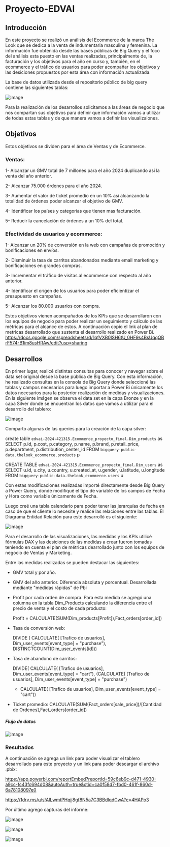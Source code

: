 # Proyecto-EDVAI

## Introducción


En este proyecto se realizó un análisis del Ecommerce de la marca The Look que se dedica a la venta de indumentaria masculina y femenina. La información fue obtenida desde las bases públicas de Big Query y el foco del análisis esta puesto en las ventas realizadas, principalmente de, la facturación y los objetivos para el año en curso y, también, en el ecommerce y el tráfico de usuarios para poder acompañar los objetivos y las desiciones propuestos por esta área con información actualizada.

La base de datos utilizada desde el repositorio público de big query contiene las siguientes tablas:



![image](https://github.com/ianziano/Proyecto-EDVAI/assets/169062674/475f5273-8ab9-43d9-8858-ea4cd00fa61b)



Para la realización de los desarrollos solicitamos a las áreas de negocio que nos compartan sus objetivos para definir que información vamos a utilizar de todas estas tablas y de que manera vamos a definir las visualizaiones. 

## Objetivos


Estos objetivos se dividen para el área de Ventas y de Ecommerce.

### Ventas:

1- Alcanzar un GMV total de 7 millones para el año 2024 duplicando asi la venta del año anterior.

2- Alcanzar 75.000 órdenes para el año 2024. 

3- Aumentar el valor de ticket promedio en un 10% así alcanzando la totalidad de órdenes poder alcanzar el objetivo de GMV.

4- Identificar los países y categorías que tienen mas facturación.

5- Reducir la cancelación de órdenes a un 10% del total.


### Efectividad de usuarios y ecommerce:

1- Alcanzar un 20% de conversión en la web con campañas de promoción y bonificaciones en envíos.

2- Disminuir la tasa de carritos abandonados mediante email marketing y bonificaciones en grandes compras.

3- Incrementar el tráfico de visitas al ecommerce con respecto al año anterior.

4- Identificar el orígen de los usuarios para poder eficientizar el presupuesto en campañas. 

5- Alcanzar los 80.000 usuarios con compra.


Estos objetivos vienen acompañados de los KPIs que se desarrollaron con los equipos de negocio para poder realizar un seguimiento y cálculo de las métricas para el alcance de estos. A continuación copio el link al plan de metricas desarrollado que sustenta el desarrollo realizado en Power Bi. https://docs.google.com/spreadsheets/d/1qfVXB0ISH6tU_0HF9s4BsUqqQBrF574-B1im8usHRAw/edit?usp=sharing

## Desarrollos

En primer lugar, realicé distintas consultas para conocer y navegar sobre el data set original desde la base pública de Big Query. Con esta información, he realizado consultas en la consola de Big Query donde seleccioné las tablas y campos necesarios para luego importar a Power Bi únicamente los datos necesarios para la posterior realización de medidas y visualizaciones. En la siguiente imágen se observa el data set en la capa Bronze y en la capa Silver donde se encuentran los datos que vamos a utilizar para el desarrollo del tablero:

![image](https://github.com/ianziano/trabajo_final_edvai/assets/169062674/decfb8a2-f3c9-4a81-a0fd-199ee9a5e2c7)


Comparto algunas de las queries para la creación de la capa silver:

create table `edvai-2024-421315.Ecommerce_proyecto_final.Dim_products` as
SELECT p.id, p.cost, p.category, p.name, p.brand, p.retail_price, p.department, p.distribution_center_id
FROM `bigquery-public-data.thelook_ecommerce.products` p

CREATE TABLE `edvai-2024-421315.Ecommerce_proyecto_final.Dim_users` as
SELECT u.id, u.city, u.country, u.created_at, u.gender, u.latitude, u.longitude
FROM `bigquery-public-data.thelook_ecommerce.users` u

Con estas modificaciones realizadas importé directamente desde Big Query a Power Query, donde modifiqué el tipo de variable de los campos de Fecha y Hora como variable únicamente de Fecha.

Luego creé una tabla calendario para poder tener las jerarquías de fecha en caso de que el cliente lo necesite y realicé las relaciones entre las tablas. El Diagrama Entidad Relación para este desarrolló es el siguiente:

![image](https://github.com/ianziano/trabajo_final_edvai/assets/169062674/a36eb81a-693a-41cf-bea1-2a006a84b35a)


Para el desarrollo de las visualizaciones, las medidas y los KPIs utilicé fórmulas DAX y las desiciones de las medidas a crear fueron tomadas teniendo en cuenta el plan de métricas dearrollado junto con los equipos de negocio de Ventas y Marketing.

Entre las medidas realizadas se pueden destacar las siguientes:

- GMV total y por año.
- GMV del año anterior. Diferencia absoluta y porcentual. Desarrollada mediante "médidas rápidas" de Pbi
- Profit por cada orden de compra. Para esta medida se agregó una columna en la tabla Dim_Products calculando la diferencia entre el precio de venta y el costo de cada producto:

  Profit = CALCULATE(SUM(Dim_products[Profit]),Fact_orders[order_id])

- Tasa de conversión web:
  
  DIVIDE (
  CALCULATE(
    [Trafico de usuarios],
    Dim_user_events[event_type] = "purchase"),
  DISTINCTCOUNT(Dim_user_events[id]))
  
- Tasa de abandono de carritos:
  
  DIVIDE(
  CALCULATE(
    [Trafico de usuarios],
    Dim_user_events[event_type] = "cart"),
  (CALCULATE(
    [Trafico de usuarios],
    Dim_user_events[event_type] = "purchase")
  + CALCULATE(
    [Trafico de usuarios],
    Dim_user_events[event_type] = "cart"))

- Ticket promedio: CALCULATE(SUM(Fact_orders[sale_price])/[Cantidad de Ordenes],Fact_orders[order_id]) 


##### Flujo de datos

![image](https://github.com/ianziano/Proyecto-EDVAI/assets/169062674/42463367-7a73-4e38-815f-b60eca8b2a82)






### Resultados


A continuación se agrega un link para poder visualizar el tablero desarrollado para este proyecto y un link para poder descargar el archivo .pbix:

https://app.powerbi.com/reportEmbed?reportId=59c6eb9c-d471-4930-a9cc-fc43fc694d08&autoAuth=true&ctid=ca0f58d7-fbd0-461f-860d-6a78108097e0

https://1drv.ms/u/s!AlLwmtPHqjj8gf8N5a7C3BBdlqdCwA?e=4HAPo3

Por último agrego capturas del informe:

![image](https://github.com/ianziano/trabajo_final_edvai/assets/169062674/d99202a4-0d66-4c09-bab1-7edf150588a8)


![image](https://github.com/ianziano/trabajo_final_edvai/assets/169062674/090b5bd5-5c8e-4e2d-8525-4e2dba9f5cb7)


![image](https://github.com/ianziano/trabajo_final_edvai/assets/169062674/c2225c75-7ba9-4992-ad6a-36761578dd34)





